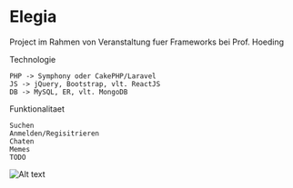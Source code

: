 # Elegia
Project im Rahmen von Veranstaltung fuer Frameworks bei Prof. Hoeding 

Technologie

    PHP -> Symphony oder CakePHP/Laravel    
    JS -> jQuery, Bootstrap, vlt. ReactJS
    DB -> MySQL, ER, vlt. MongoDB
    
Funktionalitaet

    Suchen
    Anmelden/Regisitrieren
    Chaten
    Memes
    TODO
    
    
![Alt text](http://www.pngmart.com/files/7/Web-Design-PNG-Picture.png?raw=true "Architecture")
